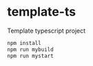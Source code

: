 # template-ts

Template typescript project

```javascript
npm install
npm run mybuild
npm run mystart
```
